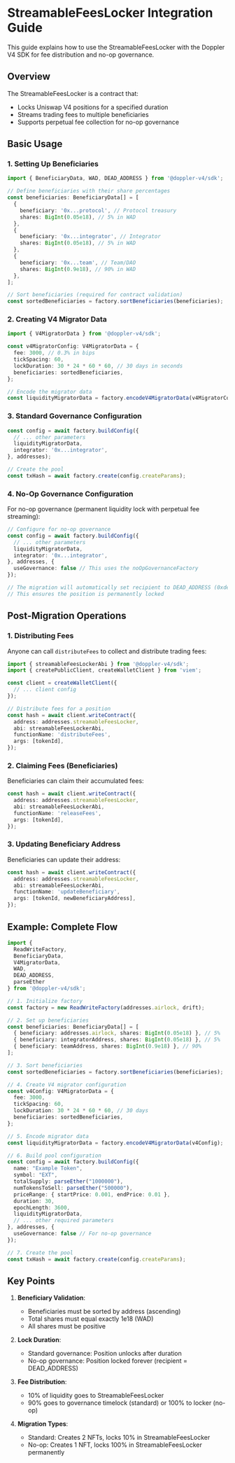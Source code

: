# StreamableFeesLocker Integration Guide

This guide explains how to use the StreamableFeesLocker with the Doppler V4 SDK for fee distribution and no-op governance.

## Overview

The StreamableFeesLocker is a contract that:
- Locks Uniswap V4 positions for a specified duration
- Streams trading fees to multiple beneficiaries
- Supports perpetual fee collection for no-op governance

## Basic Usage

### 1. Setting Up Beneficiaries

```typescript
import { BeneficiaryData, WAD, DEAD_ADDRESS } from '@doppler-v4/sdk';

// Define beneficiaries with their share percentages
const beneficiaries: BeneficiaryData[] = [
  {
    beneficiary: '0x...protocol', // Protocol treasury
    shares: BigInt(0.05e18), // 5% in WAD
  },
  {
    beneficiary: '0x...integrator', // Integrator
    shares: BigInt(0.05e18), // 5% in WAD
  },
  {
    beneficiary: '0x...team', // Team/DAO
    shares: BigInt(0.9e18), // 90% in WAD
  },
];

// Sort beneficiaries (required for contract validation)
const sortedBeneficiaries = factory.sortBeneficiaries(beneficiaries);
```

### 2. Creating V4 Migrator Data

```typescript
import { V4MigratorData } from '@doppler-v4/sdk';

const v4MigratorConfig: V4MigratorData = {
  fee: 3000, // 0.3% in bips
  tickSpacing: 60,
  lockDuration: 30 * 24 * 60 * 60, // 30 days in seconds
  beneficiaries: sortedBeneficiaries,
};

// Encode the migrator data
const liquidityMigratorData = factory.encodeV4MigratorData(v4MigratorConfig);
```

### 3. Standard Governance Configuration

```typescript
const config = await factory.buildConfig({
  // ... other parameters
  liquidityMigratorData,
  integrator: '0x...integrator',
}, addresses);

// Create the pool
const txHash = await factory.create(config.createParams);
```

### 4. No-Op Governance Configuration

For no-op governance (permanent liquidity lock with perpetual fee streaming):

```typescript
// Configure for no-op governance
const config = await factory.buildConfig({
  // ... other parameters
  liquidityMigratorData,
  integrator: '0x...integrator',
}, addresses, {
  useGovernance: false // This uses the noOpGovernanceFactory
});

// The migration will automatically set recipient to DEAD_ADDRESS (0xdead)
// This ensures the position is permanently locked
```

## Post-Migration Operations

### 1. Distributing Fees

Anyone can call `distributeFees` to collect and distribute trading fees:

```typescript
import { streamableFeesLockerAbi } from '@doppler-v4/sdk';
import { createPublicClient, createWalletClient } from 'viem';

const client = createWalletClient({
  // ... client config
});

// Distribute fees for a position
const hash = await client.writeContract({
  address: addresses.streamableFeesLocker,
  abi: streamableFeesLockerAbi,
  functionName: 'distributeFees',
  args: [tokenId],
});
```

### 2. Claiming Fees (Beneficiaries)

Beneficiaries can claim their accumulated fees:

```typescript
const hash = await client.writeContract({
  address: addresses.streamableFeesLocker,
  abi: streamableFeesLockerAbi,
  functionName: 'releaseFees',
  args: [tokenId],
});
```

### 3. Updating Beneficiary Address

Beneficiaries can update their address:

```typescript
const hash = await client.writeContract({
  address: addresses.streamableFeesLocker,
  abi: streamableFeesLockerAbi,
  functionName: 'updateBeneficiary',
  args: [tokenId, newBeneficiaryAddress],
});
```

## Example: Complete Flow

```typescript
import { 
  ReadWriteFactory, 
  BeneficiaryData, 
  V4MigratorData,
  WAD,
  DEAD_ADDRESS,
  parseEther
} from '@doppler-v4/sdk';

// 1. Initialize factory
const factory = new ReadWriteFactory(addresses.airlock, drift);

// 2. Set up beneficiaries
const beneficiaries: BeneficiaryData[] = [
  { beneficiary: addresses.airlock, shares: BigInt(0.05e18) }, // 5%
  { beneficiary: integratorAddress, shares: BigInt(0.05e18) }, // 5%
  { beneficiary: teamAddress, shares: BigInt(0.9e18) }, // 90%
];

// 3. Sort beneficiaries
const sortedBeneficiaries = factory.sortBeneficiaries(beneficiaries);

// 4. Create V4 migrator configuration
const v4Config: V4MigratorData = {
  fee: 3000,
  tickSpacing: 60,
  lockDuration: 30 * 24 * 60 * 60, // 30 days
  beneficiaries: sortedBeneficiaries,
};

// 5. Encode migrator data
const liquidityMigratorData = factory.encodeV4MigratorData(v4Config);

// 6. Build pool configuration
const config = await factory.buildConfig({
  name: "Example Token",
  symbol: "EXT",
  totalSupply: parseEther("1000000"),
  numTokensToSell: parseEther("500000"),
  priceRange: { startPrice: 0.001, endPrice: 0.01 },
  duration: 30,
  epochLength: 3600,
  liquidityMigratorData,
  // ... other required parameters
}, addresses, {
  useGovernance: false // For no-op governance
});

// 7. Create the pool
const txHash = await factory.create(config.createParams);
```

## Key Points

1. **Beneficiary Validation**: 
   - Beneficiaries must be sorted by address (ascending)
   - Total shares must equal exactly 1e18 (WAD)
   - All shares must be positive

2. **Lock Duration**: 
   - Standard governance: Position unlocks after duration
   - No-op governance: Position locked forever (recipient = DEAD_ADDRESS)

3. **Fee Distribution**:
   - 10% of liquidity goes to StreamableFeesLocker
   - 90% goes to governance timelock (standard) or 100% to locker (no-op)

4. **Migration Types**:
   - Standard: Creates 2 NFTs, locks 10% in StreamableFeesLocker
   - No-op: Creates 1 NFT, locks 100% in StreamableFeesLocker permanently